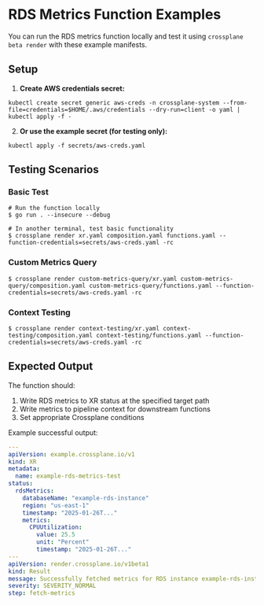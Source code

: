 # RDS Metrics Function Examples

You can run the RDS metrics function locally and test it using `crossplane beta render` with these example manifests.

## Setup

1. **Create AWS credentials secret:**
```shell
kubectl create secret generic aws-creds -n crossplane-system --from-file=credentials=$HOME/.aws/credentials --dry-run=client -o yaml | kubectl apply -f -
```

2. **Or use the example secret (for testing only):**
```shell
kubectl apply -f secrets/aws-creds.yaml
```

## Testing Scenarios

### Basic Test
```shell
# Run the function locally
$ go run . --insecure --debug

# In another terminal, test basic functionality
$ crossplane render xr.yaml composition.yaml functions.yaml --function-credentials=secrets/aws-creds.yaml -rc
```

### Custom Metrics Query
```shell
$ crossplane render custom-metrics-query/xr.yaml custom-metrics-query/composition.yaml custom-metrics-query/functions.yaml --function-credentials=secrets/aws-creds.yaml -rc
```

### Context Testing
```shell  
$ crossplane render context-testing/xr.yaml context-testing/composition.yaml context-testing/functions.yaml --function-credentials=secrets/aws-creds.yaml -rc
```

## Expected Output

The function should:
1. Write RDS metrics to XR status at the specified target path
2. Write metrics to pipeline context for downstream functions
3. Set appropriate Crossplane conditions

Example successful output:
```yaml
---
apiVersion: example.crossplane.io/v1
kind: XR
metadata:
  name: example-rds-metrics-test
status:
  rdsMetrics:
    databaseName: "example-rds-instance"
    region: "us-east-1"
    timestamp: "2025-01-26T..."
    metrics:
      CPUUtilization:
        value: 25.5
        unit: "Percent"
        timestamp: "2025-01-26T..."
---
apiVersion: render.crossplane.io/v1beta1
kind: Result
message: Successfully fetched metrics for RDS instance example-rds-instance
severity: SEVERITY_NORMAL
step: fetch-metrics
```
